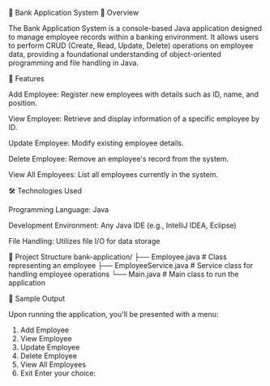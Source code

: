 🏦 Bank Application System
📌 Overview

The Bank Application System is a console-based Java application designed to manage employee records within a banking environment. It allows users to perform CRUD (Create, Read, Update, Delete) operations on employee data, providing a foundational understanding of object-oriented programming and file handling in Java.

🚀 Features

Add Employee: Register new employees with details such as ID, name, and position.

View Employee: Retrieve and display information of a specific employee by ID.

Update Employee: Modify existing employee details.

Delete Employee: Remove an employee's record from the system.

View All Employees: List all employees currently in the system.

🛠️ Technologies Used

Programming Language: Java

Development Environment: Any Java IDE (e.g., IntelliJ IDEA, Eclipse)

File Handling: Utilizes file I/O for data storage

📁 Project Structure
bank-application/
├── Employee.java         # Class representing an employee
├── EmployeeService.java  # Service class for handling employee operations
└── Main.java             # Main class to run the application

📸 Sample Output

Upon running the application, you'll be presented with a menu:

1. Add Employee
2. View Employee
3. Update Employee
4. Delete Employee
5. View All Employees
6. Exit
Enter your choice:
